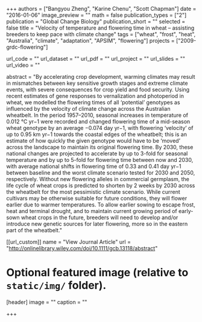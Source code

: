 +++
authors = ["Bangyou Zheng", "Karine Chenu", "Scott Chapman"]
date = "2016-01-06"
image_preview = ""
math = false
publication_types = ["2"]
publication = "Global Change Biology"
publication_short = ""
selected = false
title = "Velocity of temperature and flowering time in wheat – assisting breeders to keep pace with climate change"
tags = ["wheat", "frost", "heat", "Australia", "climate", "adaptation", "APSIM", "flowering"]
projects = ["2009-grdc-flowering"]

url_code = ""
url_dataset = ""
url_pdf = ""
url_project = ""
url_slides = ""
url_video = ""

abstract = "By accelerating crop development, warming climates may result in mismatches between key sensitive growth stages and extreme climate events, with severe consequences for crop yield and food security. Using recent estimates of gene responses to vernalization and photoperiod in wheat, we modelled the flowering times of all ‘potential’ genotypes as influenced by the velocity of climate change across the Australian wheatbelt. In the period 1957–2010, seasonal increases in temperature of 0.012 °C yr−1 were recorded and changed flowering time of a mid-season wheat genotype by an average −0.074 day yr−1, with flowering ‘velocity’ of up to 0.95 km yr−1 towards the coastal edges of the wheatbelt; this is an estimate of how quickly the given genotype would have to be ‘moved’ across the landscape to maintain its original flowering time. By 2030, these national changes are projected to accelerate by up to 3-fold for seasonal temperature and by up to 5-fold for flowering time between now and 2030, with average national shifts in flowering time of 0.33 and 0.41 day yr−1 between baseline and the worst climate scenario tested for 2030 and 2050, respectively. Without new flowering alleles in commercial germplasm, the life cycle of wheat crops is predicted to shorten by 2 weeks by 2030 across the wheatbelt for the most pessimistic climate scenario. While current cultivars may be otherwise suitable for future conditions, they will flower earlier due to warmer temperatures. To allow earlier sowing to escape frost, heat and terminal drought, and to maintain current growing period of early-sown wheat crops in the future, breeders will need to develop and/or introduce new genetic sources for later flowering, more so in the eastern part of the wheatbelt."



[[url_custom]]
name = "View Journal Article"
url = "http://onlinelibrary.wiley.com/doi/10.1111/gcb.13118/abstract"

# Optional featured image (relative to `static/img/` folder).
[header]
image = ""
caption = ""

+++
